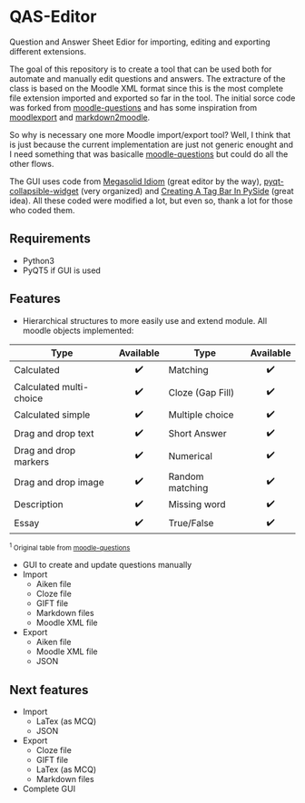 # QAS-Editor
 Question and Answer Sheet Edior for importing, editing and exporting different extensions.  
 
 The goal of this repository is to create a tool that can be used both for automate and manually edit questions and answers. The extracture of the class is based on the Moodle XML format since this is the most complete file extension imported and exported so far in the tool. The initial sorce code was forked from [moodle-questions](https://github.com/gethvi/moodle-questions) and has some inspiration from [moodlexport](https://github.com/Guillaume-Garrigos/moodlexport) and [markdown2moodle](https://github.com/brunomnsilva/markdown2moodle).  

 So why is necessary one more Moodle import/export tool? Well, I think that is just because the current implementation are just not generic enought and I need something that was basicalle [moodle-questions](https://github.com/gethvi/moodle-questions) but could do all the other flows. 

The GUI uses code from [Megasolid Idiom](https://www.mfitzp.com/examples/megasolid-idiom-rich-text-editor/) (great editor by the way), [pyqt-collapsible-widget](https://github.com/By0ute/pyqt-collapsible-widget) (very organized) and [Creating A Tag Bar In PySide](https://robonobodojo.wordpress.com/2018/09/11/creating-a-tag-bar-in-pyside/) (great idea). All these coded were modified a lot, but even so, thank a lot for those who coded them.


## Requirements
 - Python3
 - PyQT5 if GUI is used

## Features
  - Hierarchical structures to more easily use and extend module. All moodle objects implemented:
 <center>

 |  Type                   |  Available         | Type             |  Available         |
 | ----------------------- |  :---------------: | ---------------- |  :---------------: |
 | Calculated              | :heavy_check_mark: | Matching         | :heavy_check_mark: |
 | Calculated multi-choice | :heavy_check_mark: | Cloze (Gap Fill) | :heavy_check_mark: |
 | Calculated simple       | :heavy_check_mark: | Multiple choice  | :heavy_check_mark: |
 | Drag and drop text      | :heavy_check_mark: | Short Answer     | :heavy_check_mark: |
 | Drag and drop markers   | :heavy_check_mark: | Numerical        | :heavy_check_mark: |
 | Drag and drop image     | :heavy_check_mark: | Random matching  | :heavy_check_mark: |
 | Description             | :heavy_check_mark: | Missing word     | :heavy_check_mark: |
 | Essay                   | :heavy_check_mark: | True/False       | :heavy_check_mark: | 
 </center>

 <sup><sup>1</sup> Original table from [moodle-questions](https://github.com/gethvi/moodle-questions)</sup>
  - GUI to create and update questions manually
  - Import
    - Aiken file
    - Cloze file
    - GIFT file
    - Markdown files 
    - Moodle XML file
  - Export
    - Aiken file
    - Moodle XML file
    - JSON

## Next features
  - Import
    - LaTex (as MCQ)
    - JSON
  - Export 
    - Cloze file 
    - GIFT file 
    - LaTex (as MCQ) 
    - Markdown files 
  - Complete GUI
